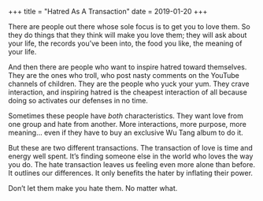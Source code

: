 +++
title = "Hatred As A Transaction"
date = 2019-01-20
+++

There are people out there whose sole focus is to get you to love them. So they do things that they think will make you love them; they will ask about your life, the records you&#8217;ve been into, the food you like, the meaning of your life. 

And then there are people who want to inspire hatred toward themselves. They are the ones who troll, who post nasty comments on the YouTube channels of children. They are the people who yuck your yum. They crave interaction, and inspiring hatred is the cheapest interaction of all because doing so activates our defenses in no time. 

Sometimes these people have _both_ characteristics. They want love from one group and hate from another. More interactions, more purpose, more meaning&#8230; even if they have to buy an exclusive Wu Tang album to do it. 

But these are two different transactions. The transaction of love is time and energy well spent. It&#8217;s finding someone else in the world who loves the way you do. The hate transaction leaves us feeling even more alone than before. It outlines our differences. It only benefits the hater by inflating their power.

Don&#8217;t let them make you hate them. No matter what.